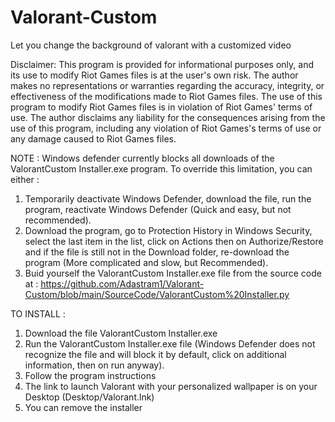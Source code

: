 # Valorant-Custom
Let you change the background of valorant with a customized video


Disclaimer:
This program is provided for informational purposes only, and its use to modify Riot Games files is at the user's own risk. The author makes no representations or warranties regarding the accuracy, integrity, or effectiveness of the modifications made to Riot Games files. The use of this program to modify Riot Games files is in violation of Riot Games' terms of use. The author disclaims any liability for the consequences arising from the use of this program, including any violation of Riot Games's terms of use or any damage caused to Riot Games files.


NOTE :
Windows defender currently blocks all downloads of the ValorantCustom Installer.exe program. To override this limitation, you can either :
1) Temporarily deactivate Windows Defender, download the file, run the program, reactivate Windows Defender (Quick and easy, but not recommended).
2) Download the program, go to Protection History in Windows Security, select the last item in the list, click on Actions then on Authorize/Restore and if the file is still not in the Download folder, re-download the program (More complicated and slow, but Recommended).
3) Buid yourself the ValorantCustom Installer.exe file from the source code at : https://github.com/Adastram1/Valorant-Custom/blob/main/SourceCode/ValorantCustom%20Installer.py


TO INSTALL :
1) Download the file ValorantCustom Installer.exe
2) Run the ValorantCustom Installer.exe file (Windows Defender does not recognize the file and will block it by default, click on additional information, then on run anyway).
3) Follow the program instructions
4) The link to launch Valorant with your personalized wallpaper is on your Desktop (Desktop/Valorant.lnk)
5) You can remove the installer
